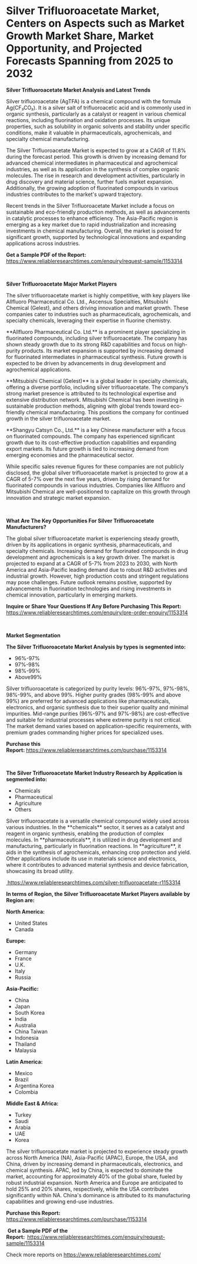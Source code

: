 <p><h1>Silver Trifluoroacetate Market, Centers on Aspects such as Market Growth Market Share, Market Opportunity, and Projected Forecasts Spanning from 2025 to 2032</h1></p><p><strong>Silver Trifluoroacetate Market Analysis and Latest Trends</strong></p>
<p><p>Silver trifluoroacetate (AgTFA) is a chemical compound with the formula Ag(CF₃CO₂). It is a silver salt of trifluoroacetic acid and is commonly used in organic synthesis, particularly as a catalyst or reagent in various chemical reactions, including fluorination and oxidation processes. Its unique properties, such as solubility in organic solvents and stability under specific conditions, make it valuable in pharmaceuticals, agrochemicals, and specialty chemical manufacturing.</p><p>The Silver Trifluoroacetate Market is expected to grow at a CAGR of 11.8% during the forecast period. This growth is driven by increasing demand for advanced chemical intermediates in pharmaceutical and agrochemical industries, as well as its application in the synthesis of complex organic molecules. The rise in research and development activities, particularly in drug discovery and material science, further fuels market expansion. Additionally, the growing adoption of fluorinated compounds in various industries contributes to the market's upward trajectory.</p><p>Recent trends in the Silver Trifluoroacetate Market include a focus on sustainable and eco-friendly production methods, as well as advancements in catalytic processes to enhance efficiency. The Asia-Pacific region is emerging as a key market due to rapid industrialization and increasing investments in chemical manufacturing. Overall, the market is poised for significant growth, supported by technological innovations and expanding applications across industries.</p></p>
<p><strong>Get a Sample PDF of the Report:&nbsp;</strong> <a href="https://www.reliableresearchtimes.com/enquiry/request-sample/1153314?utm_campaign=2007&utm_medium=2&utm_source=Github&utm_content=ia&utm_term=25012025&utm_id=silver-trifluoroacetate">https://www.reliableresearchtimes.com/enquiry/request-sample/1153314</a></p>
<p>&nbsp;</p>
<p><strong>Silver Trifluoroacetate Major Market Players</strong></p>
<p><p>The silver trifluoroacetate market is highly competitive, with key players like Allfluoro Pharmaceutical Co. Ltd., Ascensus Specialties, Mitsubishi Chemical (Gelest), and others driving innovation and market growth. These companies cater to industries such as pharmaceuticals, agrochemicals, and specialty chemicals, leveraging their expertise in fluorine chemistry.</p><p>**Allfluoro Pharmaceutical Co. Ltd.** is a prominent player specializing in fluorinated compounds, including silver trifluoroacetate. The company has shown steady growth due to its strong R&D capabilities and focus on high-purity products. Its market expansion is supported by increasing demand for fluorinated intermediates in pharmaceutical synthesis. Future growth is expected to be driven by advancements in drug development and agrochemical applications.</p><p>**Mitsubishi Chemical (Gelest)** is a global leader in specialty chemicals, offering a diverse portfolio, including silver trifluoroacetate. The company’s strong market presence is attributed to its technological expertise and extensive distribution network. Mitsubishi Chemical has been investing in sustainable production methods, aligning with global trends toward eco-friendly chemical manufacturing. This positions the company for continued growth in the silver trifluoroacetate market.</p><p>**Shangyu Catsyn Co., Ltd.** is a key Chinese manufacturer with a focus on fluorinated compounds. The company has experienced significant growth due to its cost-effective production capabilities and expanding export markets. Its future growth is tied to increasing demand from emerging economies and the pharmaceutical sector.</p><p>While specific sales revenue figures for these companies are not publicly disclosed, the global silver trifluoroacetate market is projected to grow at a CAGR of 5-7% over the next five years, driven by rising demand for fluorinated compounds in various industries. Companies like Allfluoro and Mitsubishi Chemical are well-positioned to capitalize on this growth through innovation and strategic market expansion.</p></p>
<p>&nbsp;</p>
<p><strong>What Are The Key Opportunities For Silver Trifluoroacetate Manufacturers?</strong></p>
<p><p>The global silver trifluoroacetate market is experiencing steady growth, driven by its applications in organic synthesis, pharmaceuticals, and specialty chemicals. Increasing demand for fluorinated compounds in drug development and agrochemicals is a key growth driver. The market is projected to expand at a CAGR of 5-7% from 2023 to 2030, with North America and Asia-Pacific leading demand due to robust R&D activities and industrial growth. However, high production costs and stringent regulations may pose challenges. Future outlook remains positive, supported by advancements in fluorination technologies and rising investments in chemical innovation, particularly in emerging markets.</p></p>
<p><strong>Inquire or Share Your Questions If Any Before Purchasing This Report:</strong> <a href="https://www.reliableresearchtimes.com/enquiry/pre-order-enquiry/1153314?utm_campaign=2007&utm_medium=2&utm_source=Github&utm_content=ia&utm_term=25012025&utm_id=silver-trifluoroacetate">https://www.reliableresearchtimes.com/enquiry/pre-order-enquiry/1153314</a></p>
<p>&nbsp;</p>
<p><strong>Market Segmentation</strong></p>
<p><strong>The Silver Trifluoroacetate Market Analysis by types is segmented into:</strong></p>
<p><ul><li>96%-97%</li><li>97%-98%</li><li>98%-99%</li><li>Above99%</li></ul></p>
<p><p>Silver trifluoroacetate is categorized by purity levels: 96%-97%, 97%-98%, 98%-99%, and above 99%. Higher purity grades (98%-99% and above 99%) are preferred for advanced applications like pharmaceuticals, electronics, and organic synthesis due to their superior quality and minimal impurities. Mid-range purities (96%-97% and 97%-98%) are cost-effective and suitable for industrial processes where extreme purity is not critical. The market demand varies based on application-specific requirements, with premium grades commanding higher prices for specialized uses.</p></p>
<p><strong>Purchase this Report:&nbsp;</strong><a href="https://www.reliableresearchtimes.com/purchase/1153314?utm_campaign=2007&utm_medium=2&utm_source=Github&utm_content=ia&utm_term=25012025&utm_id=silver-trifluoroacetate">https://www.reliableresearchtimes.com/purchase/1153314</a></p>
<p>&nbsp;</p>
<p><strong>The Silver Trifluoroacetate Market Industry Research by Application is segmented into:</strong></p>
<p><ul><li>Chemicals</li><li>Pharmaceutical</li><li>Agriculture</li><li>Others</li></ul></p>
<p><p>Silver trifluoroacetate is a versatile chemical compound widely used across various industries. In the **chemicals** sector, it serves as a catalyst and reagent in organic synthesis, enabling the production of complex molecules. In **pharmaceuticals**, it is utilized in drug development and manufacturing, particularly in fluorination reactions. In **agriculture**, it aids in the synthesis of agrochemicals, enhancing crop protection and yield. Other applications include its use in materials science and electronics, where it contributes to advanced material synthesis and device fabrication, showcasing its broad utility.</p></p>
<p><a href="https://www.reliableresearchtimes.com/silver-trifluoroacetate-r1153314?utm_campaign=2007&utm_medium=2&utm_source=Github&utm_content=ia&utm_term=25012025&utm_id=silver-trifluoroacetate">&nbsp;https://www.reliableresearchtimes.com/silver-trifluoroacetate-r1153314</a></p>
<p><strong>In terms of Region, the Silver Trifluoroacetate Market Players available by Region are:</strong></p>
<p>
    <p> <strong> North America: </strong>
        <ul>
            <li>United States</li>
            <li>Canada</li>
        </ul>
        </p> 
    <p> <strong> Europe: </strong>
        <ul>
            <li>Germany</li>
            <li>France</li>
            <li>U.K.</li>
            <li>Italy</li>
            <li>Russia</li>
        </ul>
        </p> 
    <p> <strong> Asia-Pacific: </strong>
        <ul>
            <li>China</li>
            <li>Japan</li>
            <li>South Korea</li>
            <li>India</li>
            <li>Australia</li>
            <li>China Taiwan</li>
            <li>Indonesia</li>
            <li>Thailand</li>
            <li>Malaysia</li>
        </ul>
        </p> 
    <p> <strong> Latin America: </strong>
        <ul>
            <li>Mexico</li>
            <li>Brazil</li>
            <li>Argentina Korea</li>
            <li>Colombia</li>
        </ul>
        </p> 
    <p> <strong> Middle East & Africa: </strong>
        <ul>
            <li>Turkey</li>
            <li>Saudi</li>
            <li>Arabia</li>
            <li>UAE</li>
            <li>Korea</li>
        </ul>
    </p>
    </p>
<p><p>The silver trifluoroacetate market is projected to experience steady growth across North America (NA), Asia-Pacific (APAC), Europe, the USA, and China, driven by increasing demand in pharmaceuticals, electronics, and chemical synthesis. APAC, led by China, is expected to dominate the market, accounting for approximately 40% of the global share, fueled by robust industrial expansion. North America and Europe are anticipated to hold 25% and 20% shares, respectively, while the USA contributes significantly within NA. China's dominance is attributed to its manufacturing capabilities and growing end-use industries.</p></p>
<p><strong>Purchase this Report: </strong><a href="https://www.reliableresearchtimes.com/purchase/1153314?utm_campaign=2007&utm_medium=2&utm_source=Github&utm_content=ia&utm_term=25012025&utm_id=silver-trifluoroacetate">https://www.reliableresearchtimes.com/purchase/1153314</a></p>
<p>&nbsp;<strong>Get a Sample PDF of the Report:&nbsp;&nbsp;</strong><a href="https://www.reliableresearchtimes.com/enquiry/request-sample/1153314?utm_campaign=2007&utm_medium=2&utm_source=Github&utm_content=ia&utm_term=25012025&utm_id=silver-trifluoroacetate">https://www.reliableresearchtimes.com/enquiry/request-sample/1153314</a></p>
<p><strong></strong></p>
<p>Check more reports on <a href="https://www.reliableresearchtimes.com/?utm_campaign=2007&utm_medium=2&utm_source=Github&utm_content=ia&utm_term=25012025&utm_id=silver-trifluoroacetate">https://www.reliableresearchtimes.com/</a></p>